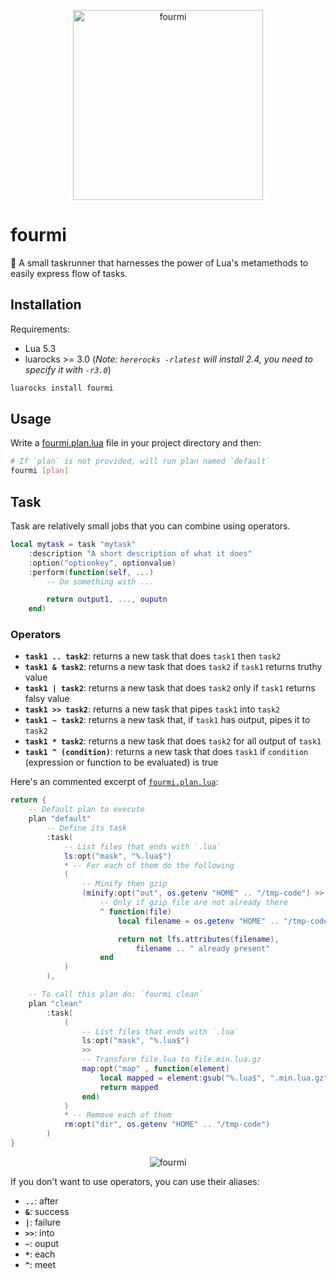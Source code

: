 <p align="center">
    <img src="https://github.com/giann/fourmi/raw/master/assets/logo.png" alt="fourmi" height="304">
</p>


# fourmi
🐜 A small taskrunner that harnesses the power of Lua's metamethods to easily express flow of tasks.

## Installation

Requirements:
- Lua 5.3
- luarocks >= 3.0 (_Note: `hererocks -rlatest` will install 2.4, you need to specify it with `-r3.0`_)

```bash
luarocks install fourmi
```

## Usage

Write a [fourmi.plan.lua](#plan) file in your project directory and then:

```bash
# If `plan` is not provided, will run plan named `default`
fourmi [plan]
```

## Task

Task are relatively small jobs that you can combine using operators.

```lua
local mytask = task "mytask"
    :description "A short description of what it does"
    :option("optionkey", optionvalue)
    :perform(function(self, ...)
        -- Do something with ...

        return output1, ..., ouputn
    end)
```

### Operators

- **`task1 .. task2`**: returns a new task that does `task1` then `task2`
- **`task1 & task2`**: returns a new task that does `task2` if `task1` returns truthy value
- **`task1 | task2`**: returns a new task that does `task2` only if `task1` returns falsy value
- **`task1 >> task2`**: returns a new task that pipes `task1` into `task2`
- **`task1 ~ task2`**: returns a new task that, if `task1` has output, pipes it to `task2`
- **`task1 * task2`**: returns a new task that does `task2` for all output of `task1`
- **`task1 ^ (condition)`**: returns a new task that does `task1` if `condition` (expression or function to be evaluated) is true

Here's an commented excerpt of [`fourmi.plan.lua`](https://github.com/giann/fourmi/blob/master/fourmi.plan.lua):

```lua
return {
    -- Default plan to execute
    plan "default"
        -- Define its task
        :task(
            -- List files that ends with `.lua`
            ls:opt("mask", "%.lua$")
            * -- For each of them do the following
            (
                -- Minify then gzip
                (minify:opt("out", os.getenv "HOME" .. "/tmp-code") >> gzip)
                    -- Only if gzip file are not already there
                    ^ function(file)
                        local filename = os.getenv "HOME" .. "/tmp-code/" .. file:gsub("%.lua$", ".min.lua.gz")

                        return not lfs.attributes(filename),
                            filename .. " already present"
                    end
            )
        ),

    -- To call this plan do: `fourmi clean`
    plan "clean"
        :task(
            (
                -- List files that ends with `.lua`
                ls:opt("mask", "%.lua$")
                >>
                -- Transform file.lua to file.min.lua.gz
                map:opt("map" , function(element)
                    local mapped = element:gsub("%.lua$", ".min.lua.gz")
                    return mapped
                end)
            )
            * -- Remove each of them
            rm:opt("dir", os.getenv "HOME" .. "/tmp-code")
        )
}
```

<p align="center">
    <img src="https://github.com/giann/fourmi/raw/master/assets/result.png" alt="fourmi">
</p>


If you don't want to use operators, you can use their aliases:
- **`..`**: after
- **`&`**: success
- **`|`**: failure
- **`>>`**: into
- **`~`**: ouput
- **`*`**: each
- **`^`**: meet